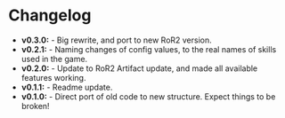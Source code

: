 # Changelog

* **v0.3.0:** - Big rewrite, and port to new RoR2 version.
* **v0.2.1:** - Naming changes of config values, to the real names of skills used in the game.
* **v0.2.0:** - Update to RoR2 Artifact update, and made all available features working.
* **v0.1.1:** - Readme update.
* **v0.1.0:** - Direct port of old code to new structure. Expect things to be broken!